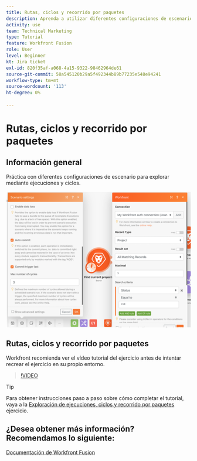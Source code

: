 ```yaml
---
title: Rutas, ciclos y recorrido por paquetes
description: Aprenda a utilizar diferentes configuraciones de escenario para explorar mediante ejecuciones y ciclos en [!DNL Adobe Workfront Fusion].
activity: use
team: Technical Marketing
type: Tutorial
feature: Workfront Fusion
role: User
level: Beginner
kt: Jira ticket
exl-id: 820f35af-a068-4a15-9322-98462964de61
source-git-commit: 58a545120b29a5f492344b89b77235e548e94241
workflow-type: tm+mt
source-wordcount: '113'
ht-degree: 0%

---
```


# Rutas, ciclos y recorrido por paquetes

## Información general

Práctica con diferentes configuraciones de escenario para explorar mediante ejecuciones y ciclos.

![Una imagen de la configuración de ciclos y ejecuciones](assets/execution-history-and-scheduling-6.png)

## Rutas, ciclos y recorrido por paquetes

Workfront recomienda ver el vídeo tutorial del ejercicio antes de intentar recrear el ejercicio en su propio entorno.

>[!VIDEO](https://video.tv.adobe.com/v/335286/?quality=12)

>[!TIP]
>
>Para obtener instrucciones paso a paso sobre cómo completar el tutorial, vaya a la [Exploración de ejecuciones, ciclos y recorrido por paquetes](https://experienceleague.adobe.com/docs/workfront-learn/tutorials-workfront/fusion/exercises/exploring-runs-cycles-and-bundles.html?lang=en) ejercicio.


## ¿Desea obtener más información? Recomendamos lo siguiente:

[Documentación de Workfront Fusion](https://experienceleague.adobe.com/docs/workfront/using/adobe-workfront-fusion/workfront-fusion-2.html?lang=en)
